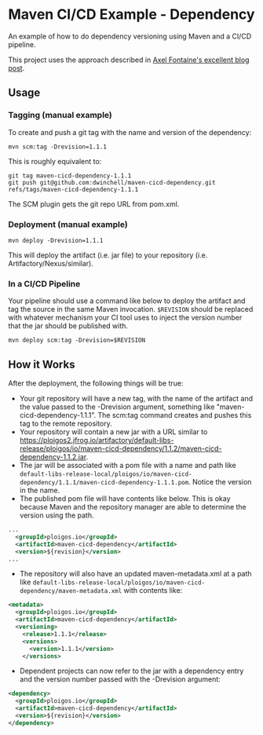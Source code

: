 # Maven CI/CD Example - Dependency
An example of how to do dependency versioning using Maven and a CI/CD pipeline.

This project uses the approach described in [Axel Fontaine's excellent blog post](ihttps://axelfontaine.com/blog/dead-burried.html).

## Usage

### Tagging (manual example)

To create and push a git tag with the name and version of the dependency:

`mvn scm:tag -Drevision=1.1.1`

This is roughly equivalent to:

```shell
git tag maven-cicd-dependency-1.1.1
git push git@github.com:dwinchell/maven-cicd-dependency.git refs/tags/maven-cicd-dependency-1.1.1
```

The SCM plugin gets the git repo URL from pom.xml.

### Deployment (manual example)

```shell
mvn deploy -Drevision=1.1.1
```

This will deploy the artifact (i.e. jar file) to your repository (i.e. Artifactory/Nexus/similar).

### In a CI/CD Pipeline

Your pipeline should use a command like below to deploy the artifact and tag the source in the same Maven invocation. `$REVISION` should be replaced with whatever mechanism your CI tool uses to inject the version number that the jar should be published with.

```shell
mvn deploy scm:tag -Drevision=$REVISION
```


## How it Works

After the deployment, the following things will be true:
* Your git repository will have a new tag, with the name of the artifact and the value passed to the -Drevision argument, something like "maven-cicd-dependency-1.1.1". The scm:tag command creates and pushes this tag to the remote repository.
* Your repository will contain a new jar with a URL similar to https://ploigos2.jfrog.io/artifactory/default-libs-release/ploigos/io/maven-cicd-dependency/1.1.2/maven-cicd-dependency-1.1.2.jar.
* The jar will be associated with a pom file with a name and path like `default-libs-release-local/ploigos/io/maven-cicd-dependency/1.1.1/maven-cicd-dependency-1.1.1.pom`. Notice the version in the name.
* The published pom file will have contents like below. This is okay because Maven and the repository manager are able to determine the version using the path.
```xml
...
  <groupId>ploigos.io</groupId>
  <artifactId>maven-cicd-dependency</artifactId>
  <version>${revision}</version>
...
```
* The repository will also have an updated maven-metadata.xml at a path like `default-libs-release-local/ploigos/io/maven-cicd-dependency/maven-metadata.xml` with contents like:
```xml
<metadata>
  <groupId>ploigos.io</groupId>
  <artifactId>maven-cicd-dependency</artifactId>
  <versioning>
    <release>1.1.1</release>
    <versions>
      <version>1.1.1</version>
    </versions>
```
* Dependent projects can now refer to the jar with a dependency entry and the version number passed with the -Drevision argument:
```xml
<dependency>
  <groupId>ploigos.io</groupId>
  <artifactId>maven-cicd-dependency</artifactId>
  <version>${revision}</version>
</dependency>
```

